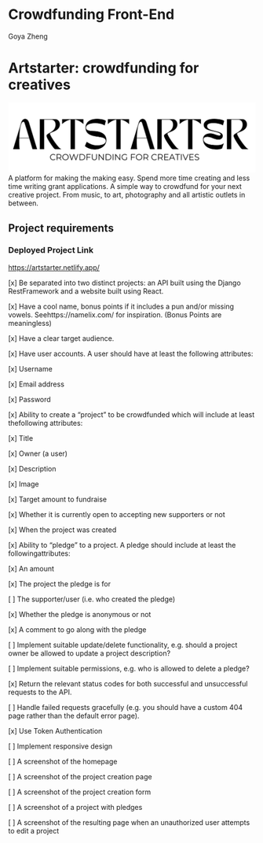 # Crowdfunding Front-End

Goya Zheng

# Artstarter: crowdfunding for creatives

![Artstarter, crowdfunding for creatives](public/ARTSTARTER-header.png)
A platform for making the making easy. Spend more time creating and less time writing grant applications. A simple way to crowdfund for your next creative project. From music, to art, photography and all artistic outlets in between.

## Project requirements

### Deployed Project Link

https://artstarter.netlify.app/

[x] Be separated into two distinct projects: an API built using the Django RestFramework and a website built using React.

[x] Have a cool name, bonus points if it includes a pun and/or missing vowels. Seehttps://namelix.com/ for inspiration. (Bonus Points are meaningless)

[x] Have a clear target audience.

[x] Have user accounts. A user should have at least the following attributes:

[x] Username

[x] Email address

[x] Password

[x] Ability to create a “project” to be crowdfunded which will include at least thefollowing attributes:

[x] Title

[x] Owner (a user)

[x] Description

[x] Image

[x] Target amount to fundraise

[x] Whether it is currently open to accepting new supporters or not

[x] When the project was created

[x] Ability to “pledge” to a project. A pledge should include at least the followingattributes:

[x] An amount

[x] The project the pledge is for

[ ] The supporter/user (i.e. who created the pledge)

[x] Whether the pledge is anonymous or not

[x] A comment to go along with the pledge

[ ] Implement suitable update/delete functionality, e.g. should a project owner be allowed to update a project description?

[ ] Implement suitable permissions, e.g. who is allowed to delete a pledge?

[x] Return the relevant status codes for both successful and unsuccessful requests to the API.

[ ] Handle failed requests gracefully (e.g. you should have a custom 404 page rather than the default error page).

[x] Use Token Authentication

[ ] Implement responsive design

[ ] A screenshot of the homepage

[ ] A screenshot of the project creation page

[ ] A screenshot of the project creation form

[ ] A screenshot of a project with pledges

[ ] A screenshot of the resulting page when an unauthorized user attempts to edit a project
